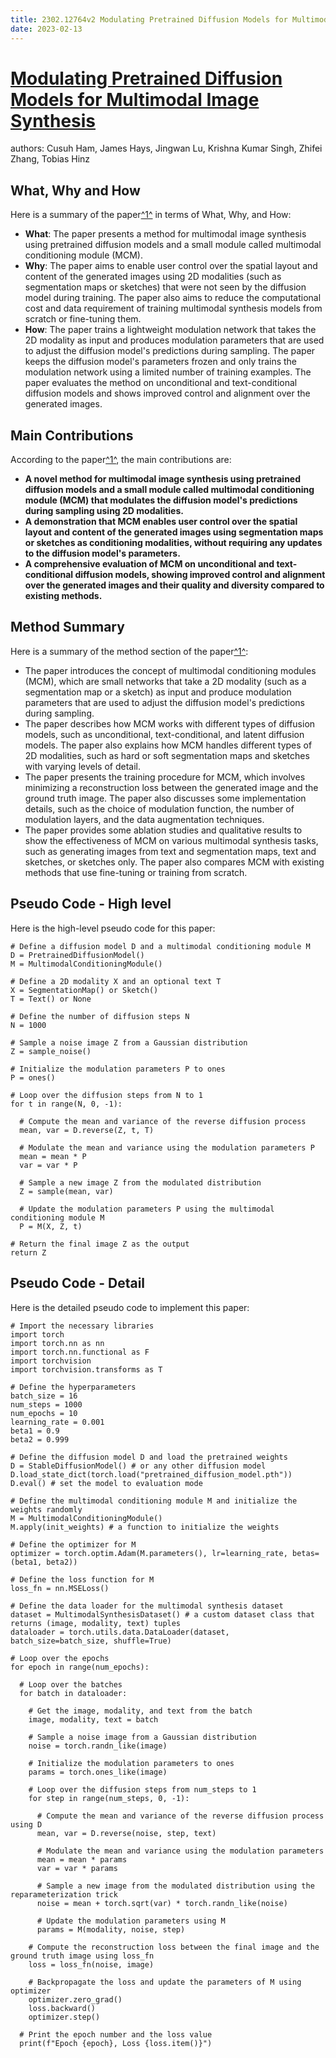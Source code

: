 ```yaml
---
title: 2302.12764v2 Modulating Pretrained Diffusion Models for Multimodal Image Synthesis
date: 2023-02-13
---
```


# [Modulating Pretrained Diffusion Models for Multimodal Image Synthesis](http://arxiv.org/abs/2302.12764v2)

authors: Cusuh Ham, James Hays, Jingwan Lu, Krishna Kumar Singh, Zhifei Zhang, Tobias Hinz


## What, Why and How

[1]: https://arxiv.org/abs/2302.12764 "[2302.12764] Modulating Pretrained Diffusion Models for Multimodal ..."
[2]: https://arxiv.org/pdf/2302.12764.pdf "Modulating Pretrained Diffusion Models for Multimodal Image ... - arXiv.org"
[3]: https://lib-arxiv-013.serverfarm.cornell.edu/abs/2302.12764v2 "[2302.12764v2] Modulating Pretrained Diffusion Models for Multimodal ..."

Here is a summary of the paper[^1^][1] in terms of What, Why, and How:

- **What**: The paper presents a method for multimodal image synthesis using pretrained diffusion models and a small module called multimodal conditioning module (MCM).
- **Why**: The paper aims to enable user control over the spatial layout and content of the generated images using 2D modalities (such as segmentation maps or sketches) that were not seen by the diffusion model during training. The paper also aims to reduce the computational cost and data requirement of training multimodal synthesis models from scratch or fine-tuning them.
- **How**: The paper trains a lightweight modulation network that takes the 2D modality as input and produces modulation parameters that are used to adjust the diffusion model's predictions during sampling. The paper keeps the diffusion model's parameters frozen and only trains the modulation network using a limited number of training examples. The paper evaluates the method on unconditional and text-conditional diffusion models and shows improved control and alignment over the generated images.

## Main Contributions

[1]: https://arxiv.org/abs/2302.12764 "[2302.12764] Modulating Pretrained Diffusion Models for Multimodal ..."
[2]: https://arxiv.org/pdf/2302.12764.pdf "Modulating Pretrained Diffusion Models for Multimodal Image ... - arXiv.org"
[3]: https://lib-arxiv-013.serverfarm.cornell.edu/abs/2302.12764v2 "[2302.12764v2] Modulating Pretrained Diffusion Models for Multimodal ..."

According to the paper[^1^][1], the main contributions are:

- **A novel method for multimodal image synthesis using pretrained diffusion models and a small module called multimodal conditioning module (MCM) that modulates the diffusion model's predictions during sampling using 2D modalities.**
- **A demonstration that MCM enables user control over the spatial layout and content of the generated images using segmentation maps or sketches as conditioning modalities, without requiring any updates to the diffusion model's parameters.**
- **A comprehensive evaluation of MCM on unconditional and text-conditional diffusion models, showing improved control and alignment over the generated images and their quality and diversity compared to existing methods.**

## Method Summary

[1]: https://arxiv.org/abs/2302.12764 "[2302.12764] Modulating Pretrained Diffusion Models for Multimodal ..."
[2]: https://arxiv.org/pdf/2302.12764.pdf "Modulating Pretrained Diffusion Models for Multimodal Image ... - arXiv.org"
[3]: https://lib-arxiv-013.serverfarm.cornell.edu/abs/2302.12764v2 "[2302.12764v2] Modulating Pretrained Diffusion Models for Multimodal ..."

Here is a summary of the method section of the paper[^1^][1]:

- The paper introduces the concept of multimodal conditioning modules (MCM), which are small networks that take a 2D modality (such as a segmentation map or a sketch) as input and produce modulation parameters that are used to adjust the diffusion model's predictions during sampling.
- The paper describes how MCM works with different types of diffusion models, such as unconditional, text-conditional, and latent diffusion models. The paper also explains how MCM handles different types of 2D modalities, such as hard or soft segmentation maps and sketches with varying levels of detail.
- The paper presents the training procedure for MCM, which involves minimizing a reconstruction loss between the generated image and the ground truth image. The paper also discusses some implementation details, such as the choice of modulation function, the number of modulation layers, and the data augmentation techniques.
- The paper provides some ablation studies and qualitative results to show the effectiveness of MCM on various multimodal synthesis tasks, such as generating images from text and segmentation maps, text and sketches, or sketches only. The paper also compares MCM with existing methods that use fine-tuning or training from scratch.

## Pseudo Code - High level

Here is the high-level pseudo code for this paper:

```
# Define a diffusion model D and a multimodal conditioning module M
D = PretrainedDiffusionModel()
M = MultimodalConditioningModule()

# Define a 2D modality X and an optional text T
X = SegmentationMap() or Sketch()
T = Text() or None

# Define the number of diffusion steps N
N = 1000

# Sample a noise image Z from a Gaussian distribution
Z = sample_noise()

# Initialize the modulation parameters P to ones
P = ones()

# Loop over the diffusion steps from N to 1
for t in range(N, 0, -1):

  # Compute the mean and variance of the reverse diffusion process
  mean, var = D.reverse(Z, t, T)

  # Modulate the mean and variance using the modulation parameters P
  mean = mean * P
  var = var * P

  # Sample a new image Z from the modulated distribution
  Z = sample(mean, var)

  # Update the modulation parameters P using the multimodal conditioning module M
  P = M(X, Z, t)

# Return the final image Z as the output
return Z
```

## Pseudo Code - Detail

Here is the detailed pseudo code to implement this paper:

```
# Import the necessary libraries
import torch
import torch.nn as nn
import torch.nn.functional as F
import torchvision
import torchvision.transforms as T

# Define the hyperparameters
batch_size = 16
num_steps = 1000
num_epochs = 10
learning_rate = 0.001
beta1 = 0.9
beta2 = 0.999

# Define the diffusion model D and load the pretrained weights
D = StableDiffusionModel() # or any other diffusion model
D.load_state_dict(torch.load("pretrained_diffusion_model.pth"))
D.eval() # set the model to evaluation mode

# Define the multimodal conditioning module M and initialize the weights randomly
M = MultimodalConditioningModule()
M.apply(init_weights) # a function to initialize the weights

# Define the optimizer for M
optimizer = torch.optim.Adam(M.parameters(), lr=learning_rate, betas=(beta1, beta2))

# Define the loss function for M
loss_fn = nn.MSELoss()

# Define the data loader for the multimodal synthesis dataset
dataset = MultimodalSynthesisDataset() # a custom dataset class that returns (image, modality, text) tuples
dataloader = torch.utils.data.DataLoader(dataset, batch_size=batch_size, shuffle=True)

# Loop over the epochs
for epoch in range(num_epochs):

  # Loop over the batches
  for batch in dataloader:

    # Get the image, modality, and text from the batch
    image, modality, text = batch

    # Sample a noise image from a Gaussian distribution
    noise = torch.randn_like(image)

    # Initialize the modulation parameters to ones
    params = torch.ones_like(image)

    # Loop over the diffusion steps from num_steps to 1
    for step in range(num_steps, 0, -1):

      # Compute the mean and variance of the reverse diffusion process using D
      mean, var = D.reverse(noise, step, text)

      # Modulate the mean and variance using the modulation parameters
      mean = mean * params
      var = var * params

      # Sample a new image from the modulated distribution using the reparameterization trick
      noise = mean + torch.sqrt(var) * torch.randn_like(noise)

      # Update the modulation parameters using M
      params = M(modality, noise, step)

    # Compute the reconstruction loss between the final image and the ground truth image using loss_fn
    loss = loss_fn(noise, image)

    # Backpropagate the loss and update the parameters of M using optimizer
    optimizer.zero_grad()
    loss.backward()
    optimizer.step()

  # Print the epoch number and the loss value
  print(f"Epoch {epoch}, Loss {loss.item()}")
```